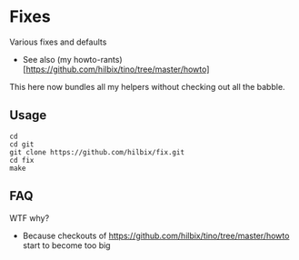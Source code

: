 # Fixes

Various fixes and defaults

- See also (my howto-rants)[https://github.com/hilbix/tino/tree/master/howto]

This here now bundles all my helpers without checking out all the babble.


## Usage

	cd
	cd git
	git clone https://github.com/hilbix/fix.git
	cd fix
	make

## FAQ

WTF why?

- Because checkouts of https://github.com/hilbix/tino/tree/master/howto start to become too big

